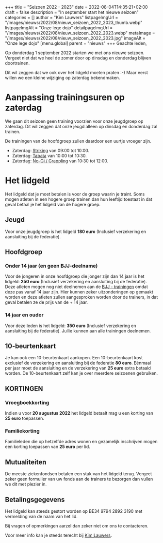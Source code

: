 +++
title = "Seizoen 2022 - 2023"
date = 2022-08-04T14:35:21+02:00
draft = false
description = "In september start het nieuwe seizoen"
categories = []
author = "Kim Lauwers"
listpageImgUrl = "/images/nieuws/2022/08/nieuw_seizoen_2022_2023_thumb.webp"
listpageImgAlt = "Onze lege dojo"
detailpageImgUrl = "/images/nieuws/2022/08/nieuw_seizoen_2022_2023.webp"
metaImage = "/images/nieuws/2022/08/nieuw_seizoen_2022_2023.jpg"
imageAlt = "Onze lege dojo"
[menu.global]
    parent = "nieuws"
+++
Geachte leden,

Op donderdag 1 september 2022 starten we met ons nieuwe seizoen. Vergeet niet dat we heel de zomer door op dinsdag en donderdag blijven doortrainen.

Dit wil zeggen dat we ook over het lidgeld moeten praten :-)
Maar eerst willen we een kleine wijziging op zaterdag bekendmaken.

# Aanpassing trainingsuren op zaterdag
We gaan dit seizoen geen training voorzien voor onze jeugdgroep op zaterdag. Dit wil zeggen dat onze jeugd alleen op dinsdag en donderdag zal trainen.

De trainingen van de hoofdgroep zullen daardoor een uurtje vroeger zijn.

* Zaterdag: [Striking](/striking) van 09:00 tot 10:00.
* Zaterdag: [Tabata](/tabata) van 10:00 tot 10:30.
* Zaterdag: [No-Gi / Grappling](/grappling) van 10:30 tot 12:00.

# Het lidgeld
Het lidgeld dat je moet betalen is voor de groep waarin je traint. Soms mogen atleten in een hogere groep trainen dan hun leeftijd toestaat in dat geval betaal je het lidgeld van de hogere groep.
## Jeugd
Voor onze jeugdgroep is het lidgeld **180 euro** (Inclusief verzekering en aansluiting bij de federatie).

## Hoofdgroep
### Onder 14 jaar (en geen BJJ-deelname)
Voor de jongeren in onze hoofdgroep die jonger zijn dan 14 jaar is het lidgeld: **250 euro** (Inclusief verzekering en aansluiting bij de federatie).
Deze atleten mogen nog niet deelnemen aan de [BJJ - trainingen](/BJJ) omdat deze pas vanaf 14 jaar zijn. Hier kunnen zeker uitzonderingen op gemaakt worden en deze atleten zullen aangesproken worden door de trainers, in dat geval betalen ze de prijs van de + 14 jaar.

### 14 jaar en ouder
Voor deze leden is het lidgeld: **350 euro** (Inclusief verzekering en aansluiting bij de federatie). Jullie kunnen aan alle trainingen deelnemen.

## 10-beurtenkaart
Je kan ook een 10-beurtenkaart aankopen. Een 10-beurtenkaart kost exclusief de verzekering en aansluiting bij de federatie **80 euro**.
Eénmaal per jaar moet de aansluiting en de verzekering van **25 euro** extra betaald worden. De 10-beurtenkaart zelf kan je over meerdere seizoenen gebruiken. 

## KORTINGEN
### Vroegboekkorting
Indien u voor **20 augustus 2022** het lidgeld betaalt mag u een korting van **25 euro** toepassen.

### Familiekorting
Familieleden die op hetzelfde adres wonen en gezamelijk inschrijven mogen een korting toepassen van **25 euro** per lid.

## Mutualiteiten
De meeste ziekenfondsen betalen een stuk van het lidgeld terug. Vergeet zeker geen formulier van uw fonds aan de trainers te bezorgen dan vullen we dit met plezier in.

## Betalingsgegevens
Het lidgeld kan steeds gestort worden op BE34 9794 2892 3190 met vermelding van de naam van het lid.


Bij vragen of opmerkingen aarzel dan zeker niet om ons te contacteren.

Voor meer info kan je steeds terecht bij [Kim Lauwers](https://www.invictokeerbergen.be/trainers/#Kim_Lauwers).